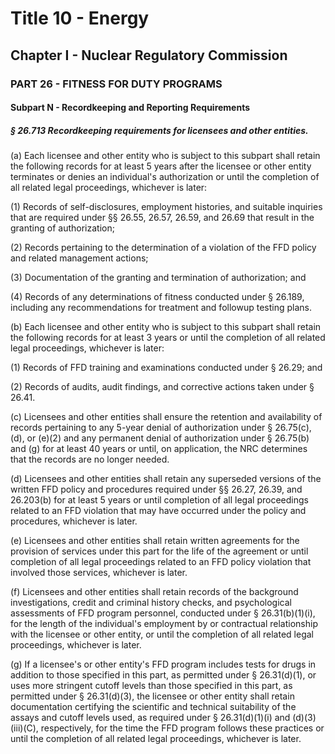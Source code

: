 
# Title 10 - Energy
## Chapter I - Nuclear Regulatory Commission
### PART 26 - FITNESS FOR DUTY PROGRAMS
#### Subpart N - Recordkeeping and Reporting Requirements
##### § 26.713 Recordkeeping requirements for licensees and other entities.

(a) Each licensee and other entity who is subject to this subpart shall retain the following records for at least 5 years after the licensee or other entity terminates or denies an individual's authorization or until the completion of all related legal proceedings, whichever is later:

(1) Records of self-disclosures, employment histories, and suitable inquiries that are required under §§ 26.55, 26.57, 26.59, and 26.69 that result in the granting of authorization;

(2) Records pertaining to the determination of a violation of the FFD policy and related management actions;

(3) Documentation of the granting and termination of authorization; and

(4) Records of any determinations of fitness conducted under § 26.189, including any recommendations for treatment and followup testing plans.

(b) Each licensee and other entity who is subject to this subpart shall retain the following records for at least 3 years or until the completion of all related legal proceedings, whichever is later:

(1) Records of FFD training and examinations conducted under § 26.29; and

(2) Records of audits, audit findings, and corrective actions taken under § 26.41.

(c) Licensees and other entities shall ensure the retention and availability of records pertaining to any 5-year denial of authorization under § 26.75(c), (d), or (e)(2) and any permanent denial of authorization under § 26.75(b) and (g) for at least 40 years or until, on application, the NRC determines that the records are no longer needed.

(d) Licensees and other entities shall retain any superseded versions of the written FFD policy and procedures required under §§ 26.27, 26.39, and 26.203(b) for at least 5 years or until completion of all legal proceedings related to an FFD violation that may have occurred under the policy and procedures, whichever is later.

(e) Licensees and other entities shall retain written agreements for the provision of services under this part for the life of the agreement or until completion of all legal proceedings related to an FFD policy violation that involved those services, whichever is later.

(f) Licensees and other entities shall retain records of the background investigations, credit and criminal history checks, and psychological assessments of FFD program personnel, conducted under § 26.31(b)(1)(i), for the length of the individual's employment by or contractual relationship with the licensee or other entity, or until the completion of all related legal proceedings, whichever is later.

(g) If a licensee's or other entity's FFD program includes tests for drugs in addition to those specified in this part, as permitted under § 26.31(d)(1), or uses more stringent cutoff levels than those specified in this part, as permitted under § 26.31(d)(3), the licensee or other entity shall retain documentation certifying the scientific and technical suitability of the assays and cutoff levels used, as required under § 26.31(d)(1)(i) and (d)(3)(iii)(C), respectively, for the time the FFD program follows these practices or until the completion of all related legal proceedings, whichever is later.
